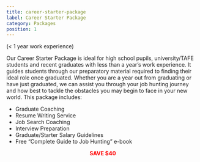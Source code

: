 ```yaml
---
title: career-starter-package
label: Career Starter Package
category: Packages
position: 1
---
```

(< 1 year work experience)

Our Career Starter Package is ideal for high school pupils, university/TAFE students and recent graduates with less than a year’s work experience. It guides students through our preparatory material required to finding their ideal role once graduated. Whether you are a year out from graduating or have just graduated, we can assist you through your job hunting journey and how best to tackle the obstacles you may begin to face in your new world. This package includes:

* Graduate Coaching
* Resume Writing Service
* Job Search Coaching
* Interview Preparation
* Graduate/Starter Salary Guidelines
* Free “Complete Guide to Job Hunting” e-book

 <center><b><font color="red">SAVE $40</font></b></center>
